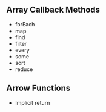 ## Array Callback Methods

* forEach
* map
* find
* filter 
* every
* some
* sort
* reduce

## Arrow Functions

* Implicit return
